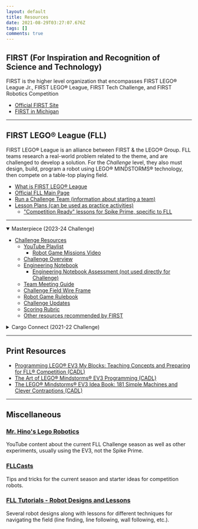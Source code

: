 ```yaml
---
layout: default
title: Resources
date: 2021-08-29T03:27:07.676Z
tags: []
comments: true
---
```


## FIRST (For Inspiration and Recognition of Science and Technology)

FIRST is the higher level organization that encompasses FIRST LEGO® League Jr., FIRST LEGO® League, FIRST Tech Challenge, and FIRST Robotics Competition

* [Official FIRST Site](https://www.firstinspires.org/)
* [FIRST in Michigan](http://www.firstinmichigan.org/)

---

## FIRST LEGO® League (FLL)

FIRST LEGO® League is an alliance between FIRST & the LEGO® Group. FLL teams research a real-world problem related to the theme, and are challenged to develop a solution. For the _Challenge_ level, they also must design, build, program a robot using LEGO® MINDSTORMS® technology, then compete on a table-top playing field.

* [What is FIRST LEGO® League](http://www.firstlegoleague.org/about)
* [Official FLL Main Page](https://www.firstinspires.org/robotics/fll)
* [Run a Challenge Team (information about starting a team)](https://firstinmichigan.us/FLL-Challenge/run-a-team/)
* [Lesson Plans (can be used as practice activities)](https://education.lego.com/en-us/lessons?products=SPIKE%E2%84%A2+Prime+Set&pagesize=12&Subjects=Robotics&grades=Grades+6-8)
  * ["Competition Ready" lessons for Spike Prime, specific to FLL](https://education.lego.com/en-us/lessons/prime-competition-ready/)

---

<details open><summary>Masterpiece (2023-24 Challenge)
</summary>

* [Challenge Resources](https://www.firstinspires.org/resource-library/fll/challenge/challenge-and-resources)
  * [YouTube Playlist](https://www.youtube.com/playlist?list=PLpaPRqT711thuVpJL5fGfZ7obxVtgT-GE)
    * [Robot Game Missions Video](https://youtu.be/zI_vz9YUw1g?si=azDFy3QcXncPlEhh)
  * [Challenge Overview](https://firstinspiresst01.blob.core.windows.net/first-in-show-masterpiece/fll-challenge/fll-challenge-masterpiece-challenge-overview.pdf)
  * [Engineering Notebook](https://firstinspiresst01.blob.core.windows.net/first-in-show-masterpiece/fll-challenge/fll-challenge-masterpiece-en-eng.pdf)
    * [Engineering Notebook Assessment (not used directly for Challenge)](https://www.firstinspires.org/sites/default/files/uploads/resource_library/ftc/eng-notebook-self-assessment.pdf)
  * [Team Meeting Guide](https://firstinspiresst01.blob.core.windows.net/first-in-show-masterpiece/fll-challenge/fll-challenge-masterpiece-tmg-en.pdf)
  * [Challenge Field Wire Frame](https://firstinspiresst01.blob.core.windows.net/first-in-show-masterpiece/fll-challenge/fll-challenge-masterpiece-wireframe-and-grid.pdf)  
  * [Robot Game Rulebook](https://firstinspiresst01.blob.core.windows.net/first-in-show-masterpiece/fll-challenge/fll-challenge-masterpiece-rgr-en.pdf)
  * [Challenge Updates](https://firstinspiresst01.blob.core.windows.net/first-in-show-masterpiece/fll-challenge/fll-challenge-masterpiece-challenge-updates.pdf)
  * [Scoring Rubric](https://firstinspiresst01.blob.core.windows.net/first-in-show-masterpiece/fll-challenge/fll-challenge-masterpiece-rubrics-color.pdf)
  * [Other resources recommended by FIRST](https://firstinspiresst01.blob.core.windows.net/first-in-show-masterpiece/fll-challenge/fll-challenge-masterpiece-multimedia-resources.pdf)

</details>

<details><summary>Cargo Connect (2021-22 Challenge)
</summary>

* [Challenge Resources](https://www.firstinspires.org/resource-library/fll/challenge/challenge-and-resources)
  * [Challenge Overview](https://firstinspiresst01.blob.core.windows.net/first-forward/fll-challenge/fll-challenge-cargo-connect-overview.pdf)
  * [Engineering Notebook](https://info.firstinspires.org/hubfs/Education_Resources/CARGO%20CONNECT/CARGO%20CONNECT%20Challenge%20EN%20(regular).pdf)
  * [Engineering Notebook Assessment](https://www.firstinspires.org/sites/default/files/uploads/resource_library/ftc/eng-notebook-self-assessment.pdf)
  * [Robot Game Missions Video](https://youtu.be/onsI9ke2Vho)
  * [Robot Game Rulebook](https://firstinspiresst01.blob.core.windows.net/first-forward/fll-challenge/fll-challenge-cargo-connect-robot-game-rulebook.pdf)
  * [Challenge Updates](https://firstinspiresst01.blob.core.windows.net/first-forward/fll-challenge/fll-challenge-cargo-connect-challenge-updates.pdf)
  * [Scoring Rubric](https://firstinspiresst01.blob.core.windows.net/first-forward/fll-challenge/fll-challenge-cargo-connect-rubrics-2021-22-greyscale.pdf)
* [Explore Resources](https://www.firstinspires.org/resource-library/fll/explore/challenge-and-resources)
  * [Explore Overview](https://www.firstinspires.org/sites/default/files/uploads/resource_library/first-lego-league-explore-how-it-works.pdf)
  * [Mini Brochure](https://www.firstinspires.org/sites/default/files/uploads/resource_library/first-lego-league-explore-mini-fe003.pdf)
  * [Team Journey and Challenge Story](https://firstinspiresst01.blob.core.windows.net/first-forward/fll-explore/fll-explore-cargo-connect-challenge-story.pdf)
  * [Model Building Instructions Book 1](https://firstinspiresst01.blob.core.windows.net/first-forward/fll-explore/fll-explore-cargo-connect-building-instruction-bk1-bi-45817.pdf)
  * [Model Building Instructions Book 2](https://firstinspiresst01.blob.core.windows.net/first-forward/fll-explore/fll-explore-cargo-connect-building-instruction-bk2-bi-45817.pdf)

</details>

---

## Print Resources

* [Programming LEGO® EV3 My Blocks: Teaching Concepts and Preparing for FLL® Competition (CADL)](https://opac.cadl.org/search/?searchtype=X&SORT=D&searchscope=15&searcharg=Programming+LEGO+EV3+My+Blocks)
* [The Art of LEGO® Mindstorms® EV3 Programming (CADL)](https://opac.cadl.org/search~S15/?searchtype=X&searcharg=The+art+of+LEGO+Mindstorms+EV3+programming&searchscope=15&sortdropdown=-&SORT=DZ&extended=0&SUBMIT=Search&searchlimits=&searchorigarg=Xthe+art+of+mindstorms)
* [The LEGO® Mindstorms® EV3 Idea Book: 181 Simple Machines and Clever Contraptions (CADL)](https://opac.cadl.org/search~S15/?searchtype=X&searcharg=The+LEGO%C2%AE+Mindstorms%C2%AE+EV3+Idea+Book%3A+181+Simple+Machines+and+Clever+Contrap&searchscope=15&sortdropdown=-&SORT=DZ&extended=0&SUBMIT=Search&searchlimits=&searchorigarg=XThe+art+of+LEGO+Mindstorms+EV3+programming%26SORT%3DDZ)

---

## Miscellaneous

### [Mr. Hino's Lego Robotics](https://www.youtube.com/channel/UCvuw_UluXNRPKhqK5GU8SrQ/videos)

YouTube content about the current FLL Challenge season as well as other experiments, usually using the EV3, not the Spike Prime.

### [FLLCasts](https://www.fllcasts.com/)

Tips and tricks for the current season and starter ideas for competition robots.

### [FLL Tutorials - Robot Designs and Lessons](https://flltutorials.com/en/RobotGame.html)

Several robot designs along with lessons for different techniques for navigating the field (line finding, line following, wall following, etc.).
